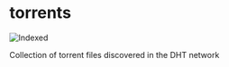 torrents 
========
![Indexed](https://img.shields.io/badge/indexed-133174-blue)

Collection of torrent files discovered in the DHT network
